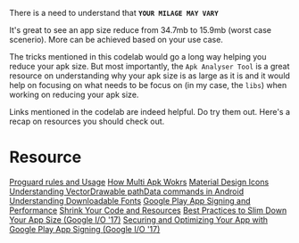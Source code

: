 There is a need to understand that **`YOUR MILAGE MAY VARY`**

It's great to see an app size reduce from 34.7mb to 15.9mb (worst case scenerio). More can be achieved based on your use case.

The tricks mentioned in this codelab would go a long way helping you reduce your apk size. But most importantly, the `Apk Analyser Tool` is a great resource on understanding why your apk size is as large as it is and it would help on focusing on what needs to be focus on (in my case, the `libs`) when working on reducing your apk size.

Links mentioned in the codelab are indeed helpful. Do try them out. Here's a recap on resources you should check out.

# Resource 

[Proguard rules and Usage](https://www.guardsquare.com/en/proguard/manual/usage)
[How Multi Apk Wokrs](https://developer.android.com/google/play/publishing/multiple-apks.html#HowItWorks)
[Material Design Icons](https://materialdesignicons.com/)
[Understanding VectorDrawable pathData commands in Android](https://developer.android.com/guide/topics/ui/look-and-feel/downloadable-fonts.html)
[Understanding Downloadable Fonts](https://developer.android.com/guide/topics/ui/look-and-feel/downloadable-fonts.html)
[Google Play App Signing and Performance](https://support.google.com/googleplay/android-developer/answer/7384423?hl=en)
[Shrink Your Code and Resources](https://developer.android.com/studio/build/shrink-code.html)
[Best Practices to Slim Down Your App Size (Google I/O '17)](https://www.youtube.com/watch?v=5tdGAP927dk)
[Securing and Optimizing Your App with Google Play App Signing (Google I/O '17)](https://www.youtube.com/watch?v=AdfKNgyT438&t=451s)
